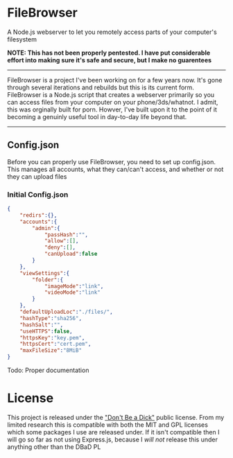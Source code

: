 # FileBrowser
A Node.js webserver to let you remotely access parts of your computer's filesystem

**NOTE: This has not been properly pentested. I have put considerable effort into making sure it's safe and secure, but I make no guarentees**

---

FileBrowser is a project I've been working on for a few years now. It's gone through several iterations and rebuilds but this is its current form. FileBrowser is a Node.js script that creates a webserver primarily so you can access files from your computer on your phone/3ds/whatnot. I admit, this was orginally built for porn. Howver, I've built upon it to the point of it becoming a genuinly useful tool in day-to-day life beyond that.

---

## Config.json

Before you can properly use FileBrowser, you need to set up config.json. This manages all accounts, what they can/can't access, and whether or not they can upload files

### Initial Config.json

```JSON
{
	"redirs":{},
	"accounts":{
		"admin":{
			"passHash":"",
			"allow":[],
			"deny":[],
			"canUpload":false
		}
	},
	"viewSettings":{
		"folder":{
			"imageMode":"link",
			"videoMode":"link"
		}
	},
	"defaultUploadLoc":"./files/",
	"hashType":"sha256",
	"hashSalt":"",
	"useHTTPS":false,
	"httpsKey":"key.pem",
	"httpsCert":"cert.pem",
	"maxFileSize":"8MiB"
}
```

Todo: Proper documentation

# License

This project is released under the ["Don't Be a Dick"](https://dbad-license.org) public license. From my limited research this is compatible with both the MIT and GPL licenses which some packages I use are released under. If it isn't compatible then I will go so far as not using Express.js, because I *will not* release this under anything other than the DBaD PL